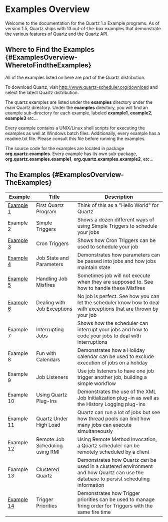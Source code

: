# Examples Overview

Welcome to the documentation for the Quartz 1.x Example programs.   As of version 1.5, Quartz ships with 13 out-of-the-box examples that demonstrate the various features of Quartz and the Quartz API.


## Where to Find the Examples {#ExamplesOverview-WheretoFindtheExamples}

All of the examples listed on here are part of the Quartz distribution.

To download Quartz, visit <a href="/downloads">http://www.quartz-scheduler.org/download</a> and select the latest Quartz distribution.

The quartz examples are listed under the **examples** directory under the main Quartz directory.  Under the **examples** directory, you will find an example sub-directory for each example, labeled **example1**, **example2**, **example3** etc...

Every example contains a UNIX/Linux shell scripts for executing the examples as well at Windows batch files.   Additionally, every example has a readme.txt file.  Please consult this file before running the examples.

The source code for the examples are located in package **org.quartz.examples**.   Every example has its own sub-package, **org.quartz.examples.example1**, **org.quartz.examples.example2**, etc...


## The Examples {#ExamplesOverview-TheExamples}

<table><thead>
<tr>
<th> Example </th>
<th> Title </th>
<th> Description </th>
</tr>
</thead>
<tbody>
<tr>
<td width="75"> <a href="/documentation/quartz-1.x/examples/Example1" title="Example1">Example 1</a> </td>
<td> First Quartz Program </td>

<td> Think of this as a "Hello World" for Quartz </td>
</tr>
<tr>
<td> Example 2 </td>
<td> Simple Triggers </td>
<td> Shows a dozen different ways of using Simple Triggers to schedule your jobs </td>
</tr>
<tr>
<td> <a href="/documentation/quartz-1.x/examples/Example3" title="Example3">Example 3</a> </td>

<td> Cron Triggers </td>
<td> Shows how Cron Triggers can be used to schedule your job </td>
</tr>
<tr>
<td> <a href="/documentation/quartz-1.x/examples/Example4" title="Example4">Example 4</a> </td>
<td> Job State and Parameters </td>
<td> Demonstrates how parameters can be passed into jobs and how jobs maintain state </td>

</tr>
<tr>
<td> <a href="/documentation/quartz-1.x/examples/Example5" title="Example5">Example 5</a> </td>
<td> Handling Job Misfires </td>
<td> Sometimes job will not execute when they are supposed to.  See how to handle these Misfires </td>
</tr>
<tr>
<td> <a href="/documentation/quartz-1.x/examples/Example6" title="Example6">Example 6</a> </td>

<td> Dealing with Job Exceptions </td>
<td> No job is perfect.  See how you can let the scheduler know how to deal with exceptions that are thrown by your job </td>
</tr>
<tr>
<td> Example 7 </td>
<td> Interrupting Jobs </td>
<td> Shows how the scheduler can interrupt your jobs and how to code your jobs to deal with interruptions </td>

</tr>
<tr>
<td> Example 8 </td>
<td> Fun with Calendars </td>
<td> Demonstrates how a Holiday calendar can be used to exclude execution of jobs on a holiday </td>
</tr>
<tr>
<td> Example 9 </td>
<td> Job Listeners </td>

<td> Use job listeners to have one job trigger another job, building a simple workflow </td>
</tr>
<tr>
<td> Example 10 </td>
<td> Using Quartz Plug-Ins </td>
<td> Demonstrates the use of the XML Job Initialization plug-in as well as the History Logging plug-ins </td>
</tr>
<tr>
<td> Example 11 </td>

<td> Quartz Under High Load </td>
<td> Quartz can run a lot of jobs but see how thread pools can limit how many jobs can execute simultaneously </td>
</tr>
<tr>
<td> Example 12 </td>
<td> Remote Job Scheduling using RMI </td>
<td> Using Remote Method Invocation, a Quartz scheduler can be remotely scheduled by a client </td>

</tr>
<tr>
<td> Example 13 </td>
<td> Clustered Quartz </td>
<td> Demonstrates how Quartz can be used in a clustered environment and how Quartz can use the database to persist scheduling information </td>
</tr>
<tr>
<td> <a href="/documentation/quartz-1.x/examples/Example14" title="Example14">Example 14</a> </td>

<td> Trigger Priorities </td>
<td> Demonstrates how Trigger priorities can be used to manage firing order for Triggers with the same fire time </td>
</tr>
</tbody></table>




